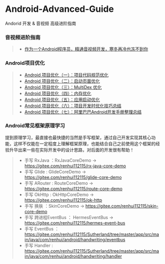 # Android-Advanced-Guide
Andorid 开发 &amp; 音视频 高级进阶指南


### 音视频进阶指南
>- [作为一个Android程序员，精通音视频开发，寒冬再冷也冻不到你](https://github.com/renhui/Android-Advanced-Guide/blob/main/%E4%BD%9C%E4%B8%BA%E4%B8%80%E4%B8%AAAndroid%E7%A8%8B%E5%BA%8F%E5%91%98%EF%BC%8C%E7%B2%BE%E9%80%9A%E9%9F%B3%E8%A7%86%E9%A2%91%E5%BC%80%E5%8F%91%EF%BC%8C%E5%AF%92%E5%86%AC%E5%86%8D%E5%86%B7%E4%B9%9F%E5%86%BB%E4%B8%8D%E5%88%B0%E4%BD%A0.md)


### Android项目优化

>- [Android 项目优化（一）：项目代码规范优化](https://www.cnblogs.com/renhui/p/11005279.html)
>- [Android 项目优化（二）：启动页面优化](https://www.cnblogs.com/renhui/p/11027248.html)
>- [Android 项目优化（三）：MultiDex 优化](https://www.cnblogs.com/renhui/p/11716975.html)
>- [Android 项目优化（四）：内存优化](https://www.cnblogs.com/renhui/p/11761586.html)
>- [Android 项目优化（五）：应用启动优化](https://www.cnblogs.com/renhui/p/11768163.html)
>- [Android 项目优化（六）：项目开发时优化技巧总结](https://www.cnblogs.com/renhui/p/11772888.html)
>- [Android 项目优化（七）：阿里巴巴Android开发手册整理总结](https://www.cnblogs.com/renhui/p/11977754.html)


### Android常见框架原理学习

提到原理学习，最直接也最快捷的当然是手写框架，通过自己开发实现其核心功能，这样不仅能在一定程度上理解框架原理，也能结合自己之前使用这个框架的经验升华出来一些在实际开发中的设计思路，对后面的开发很有帮助！

>- 手写 RxJava ：RxJavaCoreDemo -> https://gitee.com/renhui112115/rx-java-core-demo
>- 手写 Glide : GlideCoreDemo -> https://gitee.com/renhui112115/glide-core-demo
>- 手写 ARouter : RouteCoreDemo -> https://gitee.com/renhui112115/route-core-demo
>- 手写 OkHttp : OkHttpCoreDemo -> https://gitee.com/renhui112115/ok-http
>- 手写 换肤 ：SkinCoreDemo -> https://gitee.com/renhui112115/skin-core-demo
>- 手写 跨进程EventBus ： HermesEventBus -> https://gitee.com/renhui112115/hermes-event-bus
>- 手写 EventBus ： https://gitee.com/renhui112115/Sutherland/tree/master/app/src/main/java/com/renhui/android/handwriting/eventbus
>- 手写 Handler : https://gitee.com/renhui112115/Sutherland/tree/master/app/src/main/java/com/renhui/android/handwriting/handler

